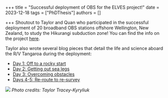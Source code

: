 +++
title = "Successful deployment of OBS for the ELVES project!"
date = 2023-12-18
tags = ["PhDThesis"]
authors = []

+++
Shoutout to Taylor and Quan who participated in the successful deployment of 20 broadband OBS stations offshore Wellington, New Zealand, to study the Hikurangi subduction zone! You can find the info on the project [here](https://www.eastcoastlab.org.nz/projects/science-projects/elves-earthquakes-and-locking-investigation-of-subduction/).

Taylor also wrote several blog pieces that detail the life and science aboard the R/V Tangaroa during the deployment: 

- [Day 1: Off to a rocky start](https://www.eastcoastlab.org.nz/news/article/227/rv-tangaroa-blog-day-1-off-to-a-rocky-start)
- [Day 2: Getting out sea legs](https://www.eastcoastlab.org.nz/projects/science-projects/elves-earthquakes-and-locking-investigation-of-subduction/article/228/rv-tangaroa-blog-day-2-getting-our-sea-legs?t=featured&s=16)
- [Day 3: Overcoming obstacles](https://www.eastcoastlab.org.nz/projects/science-projects/elves-earthquakes-and-locking-investigation-of-subduction/article/229/rv-tangaroa-blog-day-3-overcoming-obstacles?t=featured&s=16)
- [Days 4-5: Re-route to re-survey](https://www.eastcoastlab.org.nz/projects/science-projects/elves-earthquakes-and-locking-investigation-of-subduction/article/230/rv-tangaroa-blog-days-4-and-5-re-route-to-re-survey?t=featured&s=16)

![](/img/posts/Tangaroa-blog-1-3.png)
*Photo credits: Taylor Tracey-Kyryliuk*